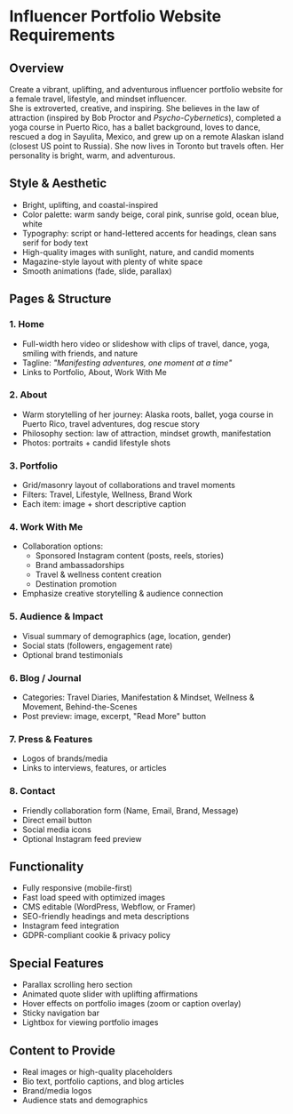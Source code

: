 # Influencer Portfolio Website Requirements

## Overview

Create a vibrant, uplifting, and adventurous influencer portfolio website for a female travel, lifestyle, and mindset influencer.  
She is extroverted, creative, and inspiring. She believes in the law of attraction (inspired by Bob Proctor and _Psycho-Cybernetics_), completed a yoga course in Puerto Rico, has a ballet background, loves to dance, rescued a dog in Sayulita, Mexico, and grew up on a remote Alaskan island (closest US point to Russia). She now lives in Toronto but travels often. Her personality is bright, warm, and adventurous.

## Style & Aesthetic

- Bright, uplifting, and coastal-inspired
- Color palette: warm sandy beige, coral pink, sunrise gold, ocean blue, white
- Typography: script or hand-lettered accents for headings, clean sans serif for body text
- High-quality images with sunlight, nature, and candid moments
- Magazine-style layout with plenty of white space
- Smooth animations (fade, slide, parallax)

## Pages & Structure

### 1. Home

- Full-width hero video or slideshow with clips of travel, dance, yoga, smiling with friends, and nature
- Tagline: _"Manifesting adventures, one moment at a time"_
- Links to Portfolio, About, Work With Me

### 2. About

- Warm storytelling of her journey: Alaska roots, ballet, yoga course in Puerto Rico, travel adventures, dog rescue story
- Philosophy section: law of attraction, mindset growth, manifestation
- Photos: portraits + candid lifestyle shots

### 3. Portfolio

- Grid/masonry layout of collaborations and travel moments
- Filters: Travel, Lifestyle, Wellness, Brand Work
- Each item: image + short descriptive caption

### 4. Work With Me

- Collaboration options:
  - Sponsored Instagram content (posts, reels, stories)
  - Brand ambassadorships
  - Travel & wellness content creation
  - Destination promotion
- Emphasize creative storytelling & audience connection

### 5. Audience & Impact

- Visual summary of demographics (age, location, gender)
- Social stats (followers, engagement rate)
- Optional brand testimonials

### 6. Blog / Journal

- Categories: Travel Diaries, Manifestation & Mindset, Wellness & Movement, Behind-the-Scenes
- Post preview: image, excerpt, "Read More" button

### 7. Press & Features

- Logos of brands/media
- Links to interviews, features, or articles

### 8. Contact

- Friendly collaboration form (Name, Email, Brand, Message)
- Direct email button
- Social media icons
- Optional Instagram feed preview

## Functionality

- Fully responsive (mobile-first)
- Fast load speed with optimized images
- CMS editable (WordPress, Webflow, or Framer)
- SEO-friendly headings and meta descriptions
- Instagram feed integration
- GDPR-compliant cookie & privacy policy

## Special Features

- Parallax scrolling hero section
- Animated quote slider with uplifting affirmations
- Hover effects on portfolio images (zoom or caption overlay)
- Sticky navigation bar
- Lightbox for viewing portfolio images

## Content to Provide

- Real images or high-quality placeholders
- Bio text, portfolio captions, and blog articles
- Brand/media logos
- Audience stats and demographics
